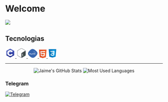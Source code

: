 # Welcome

![](https://komarev.com/ghpvc/?username=ShinKatsuo-C&style=flat-square)

## Tecnologias

<p>
        <a href="#">
            <img alt="" width="32px" height="32px" src="assets1/C.png">
        </a>
        <a href="#">
            <img alt="" width="32px" height="32px"src="assets1/shell.png">
        </a>
        <a href="#">
            <img alt="" width="32px" height="30px" src="assets1/mysql_PNG19.png">
        </a>
       <a href="#">
            <img alt="" width="24px" height="27px" src="assets1/html.png">
        </a>
        <a href="#">
            <img alt="" width="30px" height="30px" src="assets1/css.png">
        </a>
    </p>

<hr>

<p align="center">
    <img alt="Jaime's GitHub Stats" height="150px"  src="https://github-readme-stats.vercel.app/api?username=DraiusCIP&theme=dark&show_icons=true">
    <img alt="Most Used Languages" height="150px" src="https://github-readme-stats.vercel.app/api/top-langs/?username=DraiusCIP&hide=html&layout=compact&theme=dark">
</p>
    
### Telegram  
    
<p>
    <a href="https://t.me/DraiusCIP">
        <img alt="Telegram" src="https://img.shields.io/static/v1?style=flat&logo=telegram&logoColor=white&color=%239146FF&label=&message=DraiusCIP"/>
    </a>
</p>
